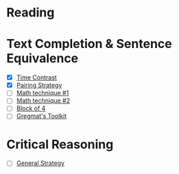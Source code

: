 # Reading

# Text Completion & Sentence Equivalence
- [x] [Time Contrast](https://youtu.be/LHzWQSEcjlo)
- [x] [Pairing Strategy](https://youtu.be/szdk6IGF9hQ)
- [ ] [Math technique #1](https://youtu.be/ODcHjbeiftA)
- [ ] [Math technique #2](https://youtu.be/Bdl9etFXFRk)
- [ ] [Block of 4](https://youtu.be/PKXVxTKVQX4)
- [ ] [Gregmat's Toolkit](https://youtu.be/7g-l2-2LVPQ)

# Critical Reasoning
- [ ] [General Strategy](https://youtu.be/HQjopTJfnlg)